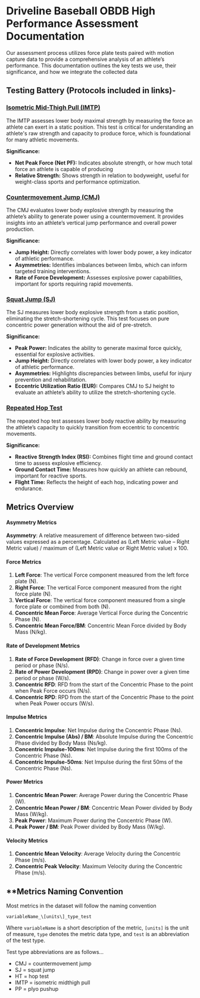 # **Driveline Baseball OBDB High Performance Assessment Documentation**

Our assessment process utilizes force plate tests paired with motion capture data to provide a comprehensive analysis of an athlete’s performance. This documentation outlines the key tests we use, their significance, and how we integrate the collected data

## **Testing Battery (Protocols included in links)-**

### [**Isometric Mid-Thigh Pull (IMTP)**](https://vimeo.com/972866323/3cc3060c4a)

The IMTP assesses lower body maximal strength by measuring the force an athlete can exert in a static position. This test is critical for understanding an athlete's raw strength and capacity to produce force, which is foundational for many athletic movements.

**Significance:**

* **Net Peak Force (Net PF):** Indicates absolute strength, or how much total force an athlete is capable of producing  
* **Relative Strength:** Shows strength in relation to bodyweight, useful for weight-class sports and performance optimization.

### [**Countermovement Jump (CMJ)**](https://vimeo.com/972660522/7656aa79fa)

The CMJ evaluates lower body explosive strength by measuring the athlete’s ability to generate power using a countermovement. It provides insights into an athlete’s vertical jump performance and overall power production.

**Significance:**

* **Jump Height:** Directly correlates with lower body power, a key indicator of athletic performance.  
* **Asymmetries:** Identifies imbalances between limbs, which can inform targeted training interventions.  
* **Rate of Force Development:** Assesses explosive power capabilities, important for sports requiring rapid movements.

### [**Squat Jump (SJ)**](https://vimeo.com/972826412/9daaa9c9cf)

The SJ measures lower body explosive strength from a static position, eliminating the stretch-shortening cycle. This test focuses on pure concentric power generation without the aid of pre-stretch.

**Significance:**

* **Peak Power:** Indicates the ability to generate maximal force quickly, essential for explosive activities.  
* **Jump Height:** Directly correlates with lower body power, a key indicator of athletic performance.  
* **Asymmetries:** Highlights discrepancies between limbs, useful for injury prevention and rehabilitation.  
* **Eccentric Utilization Ratio (EUR):** Compares CMJ to SJ height to evaluate an athlete’s ability to utilize the stretch-shortening cycle.

### [**Repeated Hop Test**](https://vimeo.com/manage/videos/972840700/05fb7485ca)

The repeated hop test assesses lower body reactive ability by measuring the athlete’s capacity to quickly transition from eccentric to concentric movements. 

**Significance:**

* **Reactive Strength Index (RSI):** Combines flight time and ground contact time to assess explosive efficiency.  
* **Ground Contact Time:** Measures how quickly an athlete can rebound, important for reactive sports.  
* **Flight Time:** Reflects the height of each hop, indicating power and endurance.

## **Metrics Overview** 

#### **Asymmetry Metrics**

**Asymmetry**: A relative measurement of difference between two-sided values expressed as a percentage. Calculated as (Left Metric value – Right Metric value) / maximum of (Left Metric value or Right Metric value) x 100\.

#### **Force Metrics**

1. **Left Force**: The vertical Force component measured from the left force plate (N).  
1. **Right Force**: The vertical Force component measured from the right force plate (N).  
1. **Vertical Force**: The vertical force component measured from a single force plate or combined from both (N).  
1. **Concentric Mean Force**: Average Vertical Force during the Concentric Phase (N).  
1. **Concentric Mean Force/BM**: Concentric Mean Force divided by Body Mass (N/kg).

#### **Rate of Development Metrics**

1. **Rate of Force Development (RFD)**: Change in force over a given time period or phase (N/s).  
1. **Rate of Power Development (RPD)**: Change in power over a given time period or phase (W/s).  
1. **Concentric RFD**: RFD from the start of the Concentric Phase to the point when Peak Force occurs (N/s).  
1. **Concentric RPD**: RPD from the start of the Concentric Phase to the point when Peak Power occurs (W/s).

#### **Impulse Metrics**

1. **Concentric Impulse**: Net Impulse during the Concentric Phase (Ns).  
1. **Concentric Impulse (Abs) / BM**: Absolute Impulse during the Concentric Phase divided by Body Mass (Ns/kg).  
1. **Concentric Impulse-100ms**: Net Impulse during the first 100ms of the Concentric Phase (Ns).  
1. **Concentric Impulse-50ms**: Net Impulse during the first 50ms of the Concentric Phase (Ns).

#### **Power Metrics**

1. **Concentric Mean Power**: Average Power during the Concentric Phase (W).  
1. **Concentric Mean Power / BM**: Concentric Mean Power divided by Body Mass (W/kg).  
1. **Peak Power**: Maximum Power during the Concentric Phase (W).  
1. **Peak Power / BM**: Peak Power divided by Body Mass (W/kg).

#### **Velocity Metrics**

1. **Concentric Mean Velocity**: Average Velocity during the Concentric Phase (m/s).  
1. **Concentric Peak Velocity**: Maximum Velocity during the Concentric Phase (m/s).


## **Metrics Naming Convention ##

Most metrics in the dataset will follow the naming convention

`variableName_\[units\]_type_test`

Where `variableName` is a short description of the metric, `[units]` is the unit of measure, `type` denotes the metric data type, and `test` is an abbreviation of the test type.

Test type abbreviations are as follows...

- CMJ = countermovement jump
- SJ = squat jump
- HT = hop test
- IMTP = isometric midthigh pull
- PP = plyo pushup
